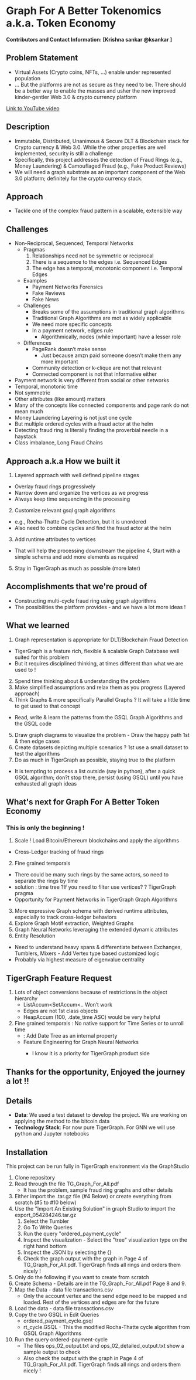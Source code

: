 #  Graph For A Better Tokenomics a.k.a. Token Economy
**Contributors and Contact Information: [Krishna sankar @ksankar ]**

## Problem Statement 
* Virtual Assets (Crypto coins, NFTs, ...) enable under represented population
* ... But the platforms are not as secure as they need to be. There should be a better way to enable the masses and usher the new improved kinder-gentler Web 3.0 & crypto currency platform

[Link to YouTube video](https://youtu.be/1v9GJOV_pag)

## Description
* Immutable, Distributed, Unanimous & Secure DLT & Blockchain stack for Crypto currency & Web 3.0. While the other properties are well implemented, security is still a challenge
* Specifically, this project addresses the detection of Fraud Rings (e.g., Money Laundering) & Camouflaged Fraud (e.g., Fake Product Reviews)
* We will need a graph substrate as an important component of the Web 3.0 platform; definitely for the crypto currency stack.

## Approach
* Tackle one of the complex fraud pattern in a scalable, extensible way

## Challenges
* Non-Reciprocal, Sequenced, Temporal Networks
  * Pragmas
    1. Relationships need not be symmetric or reciprocal
    1. There is a sequence to the edges i.e. Sequenced Edges
    1. The edge has a temporal, monotonic component i.e. Temporal Edges
  * Examples
    * Payment Networks Forensics
    * Fake Reviews
    * Fake News
  * Challenges
    * Breaks some of the assumptions in traditional graph algorithms
    * Traditional Graph Algorithms are mot as widely applicable
    * We need more specific concepts
    * In a payment network, edges rule
      * Algorithmically, nodes (while important) have a lesser role
  * Differences
    * PageRank doesn’t make sense
      * Just because amzn paid someone doesn’t make them any more important
    * Community detection or k-clique are not that relevant
    * Connected component is not that informative either
* Payment network is very different from social or other networks
 * Temporal, monotonic time
 * Not symmetric
 * Other attributes (like amount) matters
 * Many of the concepts like connected components and page rank do not mean much
* Money Laundering Layering is not just one cycle
 * But multiple ordered cycles with a fraud actor at the helm
* Detecting fraud ring is literally finding the proverbial needle in a haystack
 * Class imbalance, Long Fraud Chains

## Approach a.k.a How we built it
1. Layered approach with well defined pipeline stages
 * Overlay fraud rings progressively
 * Narrow down and organize the vertices as we progress
 * Always keep time sequencing in the processing
2. Customize relevant gsql graph algorithms
 * e.g., Rocha-Thatte Cycle Detection, but it is unordered 
 * Also need to combine cycles and find the fraud actor at the helm
3. Add runtime attributes to vertices
 * That will help the processing downstream the pipeline
4, Start with a simple schema and add more elements as required
5. Stay in TigerGraph as much as possible (more later)

## Accomplishments that we're proud of
* Constructing multi-cycle fraud ring using graph algorithms
* The possibilities the platform provides - and we have a lot more ideas !

## What we learned
1. Graph representation is appropriate for DLT/Blockchain Fraud Detection
 * TigerGraph is a feature rich, flexible & scalable Graph Database well suited for this problem
 * But it requires disciplined thinking,  at times different than what we are used to  ! 
2. Spend time thinking about & understanding the problem
3. Make simplified assumptions and relax them as you progress (Layered approach)
4. Think Graphs & more specifically Parallel Graphs ? It will take a little time to get used to that concept
 * Read, write & learn the patterns from the GSQL Graph Algorithms  and the GSQL code
5. Draw graph diagrams to visualize the problem - Draw the happy path 1st & then edge cases
6. Create datasets depicting multiple scenarios ? 1st use a small dataset to test the algorithms
7. Do as much in TigerGraph as possible, staying true to the platform
 * It is tempting to process a list outside (say in python), after a quick GSQL algorithm; don?t stop there, persist (using GSQL) until you have exhausted all graph ideas

## What's next for Graph For A Better Token Economy 
### This is only the beginning !
1. Scale ! Load Bitcoin/Ethereum blockchains and apply the algorithms
 * Cross-Ledger tracking of fraud rings 
2. Fine grained temporals
 * There could be many such rings by the same actors, so need to separate the rings by time
  * solution : time tree ?If you need to filter use vertices? ? TigerGraph pragma
 * Opportunity for Payment Networks in TigerGraph Graph Algorithms
3. More expressive Graph schema with derived runtime attributes, especially to track cross-ledger behaviors
4. Explore Graph Motif extraction, Weighted Graphs
5. Graph Neural Networks leveraging the extended dynamic attributes
6. Entity Resolution
 * Need to understand heavy spans & differentiate between Exchanges, Tumblers, Mixers - Add Vertex type based customized logic
 * Probably via highest measure of eigenvalue centrality

## TigerGraph Feature Request
1. Lots of object conversions because of restrictions in the object hierarchy
   * <TG Feature Request> ListAccum<SetAccum<.. Won’t work
   * <TG Feature Request> Edges are not 1st class objects
   * <TG Feature Request> HeapAccum<EDGE> (100, .date_time ASC) would be very helpful
1. Fine grained temporals : No native support for Time Series or to unroll time
   * <TG Feature Request> : Add Date Tree as an internal property
   * <TG Feature Request> Feature Engineering for Graph Neural Networks 
     * I know it is a priority for TigerGraph product side

## Thanks for the opportunity, Enjoyed the journey a lot !!

## Details
 - **Data**: We used a test dataset to develop the project. We are working on applying the method to the bitcoin data
 - **Technology Stack**: For now pure TigerGraph. For GNN we will use python and Jupyter notebooks

## Installation

This project can be run fully in TigerGraph environment via the GraphStudio
1. Clone repository
7. Read through the file TG_Graph_For_All.pdf
   * It has the problem, sample fraud ring graphs and other details
2. Either import the .tar.gz file (#4 Below) or create everything from scratch (#5 to #10 below)
2. Use the "Import An Existing Solution" in graph Studio to import the export_054284246.tar.gz
   1. Select the Tumbler 
   1. Go To Write Queries
   1. Run the query "ordered_payment_cycle"
   1. Inspect the visualization - Select the "tree" visualization type on the right hand bottom
   1. Inspect the JSON by selecting the {}
   1. Check the graph output with the graph in Page 4 of TG_Graph_For_All.pdf. TigerGraph finds all rings and orders them nicely !
2. Only do the following if you want to create from scratch
2. Create Schema - Details are in the TG_Graph_For_All.pdf Page 8 and 9.
3. Map the Data - data file transactions.csv
   * Only the account vertex and the send edge need to be mapped and loaded. Rest of the vertices and edges are for the future
4. Load the data - data file transactions.csv
5. Copy the two GSQL in Edit Queries
   * ordered_payment_cycle.gsql
   * rt_cycle.GSQL - This the modified Rocha-Thatte cycle algorithm from GSQL Graph Algorithms
6. Run the query ordered-payment-cycle
   * The files ops_02_output.txt and ops_02_detailed_output.txt show a sample output to check
   * Also check the output with the graph in Page 4 of TG_Graph_For_All.pdf. TigerGraph finds all rings and orders them nicely !
 
